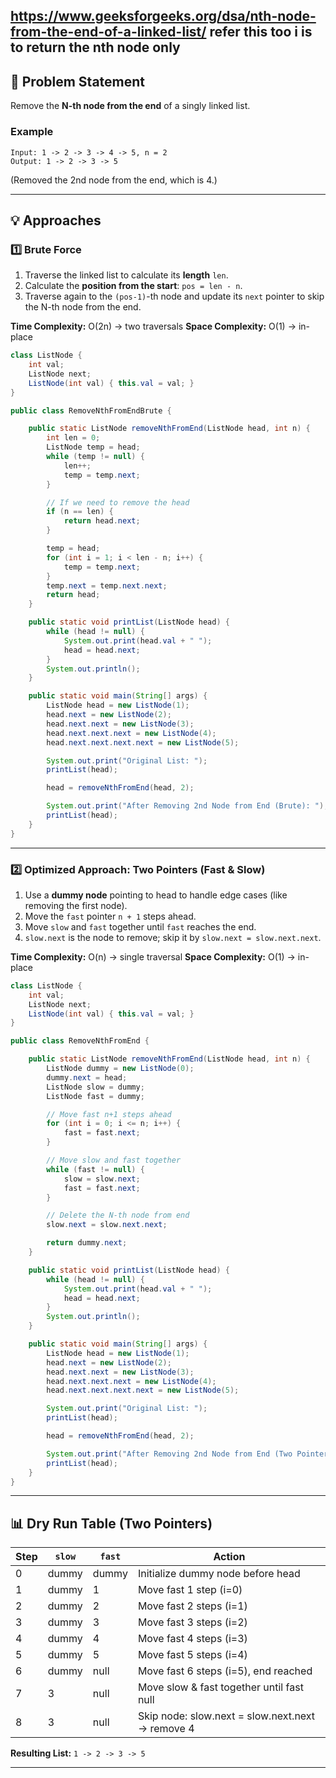 https://www.geeksforgeeks.org/dsa/nth-node-from-the-end-of-a-linked-list/
refer this too i is to return the nth node only 
----

## 📝 Problem Statement

Remove the **N-th node from the end** of a singly linked list.

### Example

```
Input: 1 -> 2 -> 3 -> 4 -> 5, n = 2
Output: 1 -> 2 -> 3 -> 5
```

(Removed the 2nd node from the end, which is 4.)

---

## 💡 Approaches

### 1️⃣ Brute Force

1. Traverse the linked list to calculate its **length** `len`.
2. Calculate the **position from the start**: `pos = len - n`.
3. Traverse again to the `(pos-1)`-th node and update its `next` pointer to skip the N-th node from the end.

**Time Complexity:** O(2n) → two traversals
**Space Complexity:** O(1) → in-place

```java
class ListNode {
    int val;
    ListNode next;
    ListNode(int val) { this.val = val; }
}

public class RemoveNthFromEndBrute {

    public static ListNode removeNthFromEnd(ListNode head, int n) {
        int len = 0;
        ListNode temp = head;
        while (temp != null) {
            len++;
            temp = temp.next;
        }

        // If we need to remove the head
        if (n == len) {
            return head.next;
        }

        temp = head;
        for (int i = 1; i < len - n; i++) {
            temp = temp.next;
        }
        temp.next = temp.next.next;
        return head;
    }

    public static void printList(ListNode head) {
        while (head != null) {
            System.out.print(head.val + " ");
            head = head.next;
        }
        System.out.println();
    }

    public static void main(String[] args) {
        ListNode head = new ListNode(1);
        head.next = new ListNode(2);
        head.next.next = new ListNode(3);
        head.next.next.next = new ListNode(4);
        head.next.next.next.next = new ListNode(5);

        System.out.print("Original List: ");
        printList(head);

        head = removeNthFromEnd(head, 2);

        System.out.print("After Removing 2nd Node from End (Brute): ");
        printList(head);
    }
}
```

---

### 2️⃣ Optimized Approach: Two Pointers (Fast & Slow)

1. Use a **dummy node** pointing to head to handle edge cases (like removing the first node).
2. Move the `fast` pointer `n + 1` steps ahead.
3. Move `slow` and `fast` together until `fast` reaches the end.
4. `slow.next` is the node to remove; skip it by `slow.next = slow.next.next`.

**Time Complexity:** O(n) → single traversal
**Space Complexity:** O(1) → in-place

```java
class ListNode {
    int val;
    ListNode next;
    ListNode(int val) { this.val = val; }
}

public class RemoveNthFromEnd {

    public static ListNode removeNthFromEnd(ListNode head, int n) {
        ListNode dummy = new ListNode(0);
        dummy.next = head;
        ListNode slow = dummy;
        ListNode fast = dummy;

        // Move fast n+1 steps ahead
        for (int i = 0; i <= n; i++) {
            fast = fast.next;
        }

        // Move slow and fast together
        while (fast != null) {
            slow = slow.next;
            fast = fast.next;
        }

        // Delete the N-th node from end
        slow.next = slow.next.next;

        return dummy.next;
    }

    public static void printList(ListNode head) {
        while (head != null) {
            System.out.print(head.val + " ");
            head = head.next;
        }
        System.out.println();
    }

    public static void main(String[] args) {
        ListNode head = new ListNode(1);
        head.next = new ListNode(2);
        head.next.next = new ListNode(3);
        head.next.next.next = new ListNode(4);
        head.next.next.next.next = new ListNode(5);

        System.out.print("Original List: ");
        printList(head);

        head = removeNthFromEnd(head, 2);

        System.out.print("After Removing 2nd Node from End (Two Pointers): ");
        printList(head);
    }
}
```

---

## 📊 Dry Run Table (Two Pointers)

| Step | `slow` | `fast` | Action                                             |
| ---- | ------ | ------ | -------------------------------------------------- |
| 0    | dummy  | dummy  | Initialize dummy node before head                  |
| 1    | dummy  | 1      | Move fast 1 step (i=0)                             |
| 2    | dummy  | 2      | Move fast 2 steps (i=1)                            |
| 3    | dummy  | 3      | Move fast 3 steps (i=2)                            |
| 4    | dummy  | 4      | Move fast 4 steps (i=3)                            |
| 5    | dummy  | 5      | Move fast 5 steps (i=4)                            |
| 6    | dummy  | null   | Move fast 6 steps (i=5), end reached               |
| 7    | 3      | null   | Move slow & fast together until fast null          |
| 8    | 3      | null   | Skip node: slow\.next = slow\.next.next → remove 4 |

**Resulting List:** `1 -> 2 -> 3 -> 5`

---


